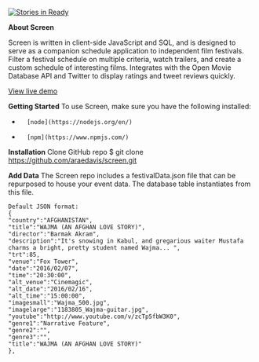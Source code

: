 [![Stories in Ready](https://badge.waffle.io/araedavis/screen.png?label=ready&title=Ready)](https://waffle.io/araedavis/screen)

**About Screen**

Screen is written in client-side JavaScript and SQL, and is designed to serve as a companion schedule application to independent film festivals. Filter a festival schedule on multiple criteria, watch trailers, and create a custom schedule of interesting films. Integrates with the Open Movie Database API and Twitter to display ratings and tweet reviews quickly.

[View live demo](https://screen-portland.herokuapp.com/)

**Getting Started**
To use Screen, make sure you have the following installed:
* 		[node](https://nodejs.org/en/)
* 		[npm](https://www.npmjs.com/)
		
**Installation**
Clone GitHub repo
	$ git clone https://github.com/araedavis/screen.git
	
**Add Data**
	The Screen repo includes a festivalData.json file that can be repurposed to house your event data. The database table instantiates from this file.
	
	Default JSON format: 
	{
    "country":"AFGHANISTAN",
    "title":"WAJMA (AN AFGHAN LOVE STORY)",
    "director":"Barmak Akram",
    "description":"It's snowing in Kabul, and gregarious waiter Mustafa charms a bright, pretty student named Wajma... ",
    "trt":85,
    "venue":"Fox Tower",
    "date":"2016/02/07",
    "time":"20:30:00",
    "alt_venue":"Cinemagic",
    "alt_date":"2016/02/16",
    "alt_time":"15:00:00",
    "imagesmall":"Wajma_500.jpg",
    "imagelarge":"1183805_Wajma-guitar.jpg",
    "youtube":"http://www.youtube.com/v/zcTp5fbW3K0",
    "genre1":"Narrative Feature",
    "genre2":"",
    "genre3":"",
    "title":"WAJMA (AN AFGHAN LOVE STORY)"
  	},
		

